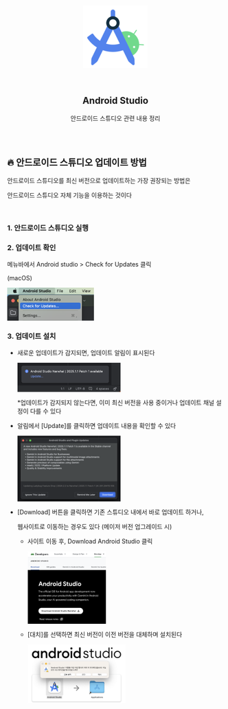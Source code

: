 <div align="center">
  <p>
    <img src="../README.assets/studio.png">
  </p>
  <br>
  <h2>Android Studio</h2>
  <p>안드로이드 스튜디오 관련 내용 정리</p>
  <br>
  <br>
</div>


## 🔥 안드로이드 스튜디오 업데이트 방법

안드로이드 스튜디오를 최신 버전으로 업데이트하는 가장 권장되는 방법은

안드로이드 스튜디오 자체 기능을 이용하는 것이다

<br>

### 1. 안드로이드 스튜디오 실행

### 2. 업데이트 확인

메뉴바에서 Android studio > Check for Updates 클릭

(macOS)

<img src="../README.assets/update.png" alt="update" align="center" width="40%" />

### 3. 업데이트 설치

- 새로운 업데이트가 감지되면, 업데이트 알림이 표시된다

  <img src="../README.assets/update2.png" alt="update2" align="center" width="50%" />

  *업데이트가 감지되지 않는다면, 이미 최신 버전을 사용 중이거나 업데이트 채널 설정이 다를 수 있다

- 알림에서 [Update]를 클릭하면 업데이트 내용을 확인할 수 있다

  <img src="../README.assets/update3.png" alt="update3" align="center" width="50%" />

- [Download] 버튼을 클릭하면 기존 스튜디오 내에서 바로 업데이트 하거나,

  웹사이트로 이동하는 경우도 있다 (메이저 버전 업그레이드 시)

  - 사이트 이동 후, Download Android Studio 클릭

    <img src="../README.assets/update4.png" alt="update4" align="center" width="40%" />

  - [대치]를 선택하면 최신 버전이 이전 버전을 대체하며 설치된다

    <img src="../README.assets/update5.png" alt="update5" align="center" width="50%" />
